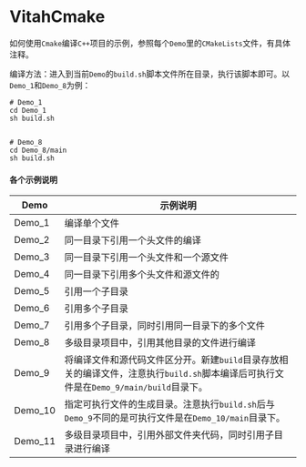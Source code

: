 # VitahCmake

如何使用`Cmake`编译`C++`项目的示例，参照每个`Demo`里的`CMakeLists`文件，有具体注释。

编译方法：进入到当前`Demo`的`build.sh`脚本文件所在目录，执行该脚本即可。以`Demo_1`和`Demo_8`为例：
```shell 
# Demo_1 
cd Demo_1
sh build.sh


# Demo_8
cd Demo_8/main 
sh build.sh
```

#### 各个示例说明


| Demo      |   示例说明 | 
| -         |   -  | 
| Demo_1    |   编译单个文件 | 
| Demo_2    |   同一目录下引用一个头文件的编译 | 
| Demo_3    |   同一目录下引用一个头文件和一个源文件 | 
| Demo_4    |   同一目录下引用多个头文件和源文件的 | 
| Demo_5    |   引用一个子目录 | 
| Demo_6    |   引用多个子目录 | 
| Demo_7    |   引用多个子目录，同时引用同一目录下的多个文件 | 
| Demo_8    |   多级目录项目中，引用其他目录的文件进行编译 | 
| Demo_9    |   将编译文件和源代码文件区分开。新建`build`目录存放相关的编译文件，注意执行`build.sh`脚本编译后可执行文件是在`Demo_9/main/build`目录下。 | 
| Demo_10   |   指定可执行文件的生成目录。注意执行`build.sh`后与`Demo_9`不同的是可执行文件是在`Demo_10/main`目录下。 | 
| Demo_11   |   多级目录项目中，引用外部文件夹代码，同时引用子目录进行编译 | 